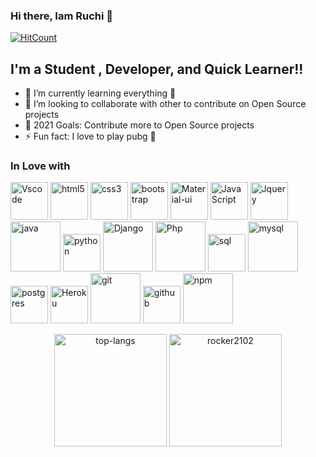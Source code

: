### Hi there, Iam Ruchi 👋
[![HitCount](http://hits.dwyl.com/Aman-Kumar-Sahani/Aman-Kumar-Sahani.svg)](http://hits.dwyl.com/Aman-Kumar-Sahani/Aman-Kumar-Sahani)

## I'm a Student , Developer, and Quick Learner!!

- 🌱 I’m currently learning everything 🤣
- 👯 I’m looking to collaborate with other to contribute on Open Source projects
- 🥅 2021 Goals: Contribute more to Open Source projects
- ⚡ Fun fact: I love to play pubg 🤣
</p>
<h3>In Love with</h3>
<p>
    <img alt="Vscode" src="https://media.giphy.com/media/IdyAQJVN2kVPNUrojM/giphy.gif" width="60px" />
   <img alt="html5" src="https://media.giphy.com/media/XAxylRMCdpbEWUAvr8/giphy.gif" width="60px" />
  <img alt="css3" src="https://media.giphy.com/media/fsEaZldNC8A1PJ3mwp/giphy.gif" width="60px" />
  <img alt="bootstrap" src="https://media.giphy.com/media/Sr8xDpMwVKOHUWDVRD/giphy.gif" width="60px" />
  <img alt="Material-ui" src="https://material-ui.com/static/logo.png" width="60px" /> 
  <img alt="JavaScript" src="https://media.giphy.com/media/ln7z2eWriiQAllfVcn/giphy.gif" width="60px" /> 
  <img alt="Jquery" src="https://generic-ui.com/assets/images/platform-logos/jquery.logo.jpg" width="60px" /> 
  <img alt="java" src="https://logos-download.com/wp-content/uploads/2016/10/Java_logo_icon.png" width="80px" />
  <img alt="python" src="https://media.giphy.com/media/LMt9638dO8dftAjtco/giphy.gif" width="60px" />
  <img alt="Django" src="https://logos-download.com/wp-content/uploads/2019/06/Django_Logo.png" width="80px" />
    <img alt="Php" src="https://media.giphy.com/media/JqDcpPX8vWahUny0pE/giphy.gif" width="80px" />
  <img alt="sql" src="https://upload.wikimedia.org/wikipedia/commons/thumb/9/97/Sqlite-square-icon.svg/256px-Sqlite-square-icon.svg.png" width="60px" />
  <img alt="mysql" src="https://download.logo.wine/logo/MySQL/MySQL-Logo.wine.png" width="80px" />
  <img alt="postgres" src="https://cdn.iconscout.com/icon/free/png-256/postgresql-11-1175122.png" width="60px" />
  <img alt="Heroku" src="https://cdn.iconscout.com/icon/free/png-512/heroku-5-569467.png" width="60px" />
  <img alt="git" src="https://media.giphy.com/media/kH6CqYiquZawmU1HI6/giphy.gif" width="80px" />
  <img alt="github" src="https://media.giphy.com/media/du3J3cXyzhj75IOgvA/giphy.gif" width="60px" />
  <img alt="npm" src="https://upload.wikimedia.org/wikipedia/commons/thumb/d/db/Npm-logo.svg/800px-Npm-logo.svg.png" width="80px" />
</p>
<p align="center">
    <img src="https://github-readme-stats.vercel.app/api/top-langs/?username=Aman-Kumar-Sahani&layout=compact&count_private=true&theme=buefy" alt="top-langs" height="180" /> <img src="https://github-readme-stats.vercel.app/api/?username=Aman-Kumar-Sahani&layout=compact&count_private=true&show_icons=true&theme=radical" alt="rocker2102" height="180" />
</p>




